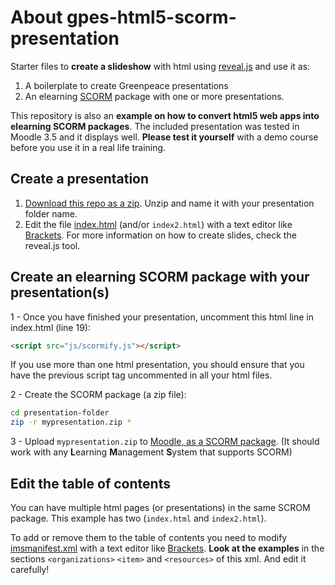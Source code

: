 # About gpes-html5-scorm-presentation

Starter files to **create a slideshow** with html using [reveal.js](https://revealjs.com/) and use it as:

1. A boilerplate to create Greenpeace presentations 
2. An elearning [SCORM](https://en.wikipedia.org/wiki/Sharable_Content_Object_Reference_Model) package with one or more presentations.

This repository is also an **example on how to convert html5 web apps into elearning SCORM packages**. The included presentation was tested in Moodle 3.5 and it displays well. **Please test it yourself** with a demo course before you use it in a real life training.

## Create a presentation

1. [Download this repo as a zip](https://github.com/greenpeace/gpes-html5-scorm-presentation/archive/master.zip). Unzip and name it with your presentation folder name.
2. Edit the file [index.html](index.html) (and/or `index2.html`) with a text editor like [Brackets](http://brackets.io/). For more information on how to create slides, check the reveal.js tool.

## Create an elearning SCORM package with your presentation(s)

1 - Once you have finished your presentation, uncomment this html line in index.html (line 19):

```html
<script src="js/scormify.js"></script>
```

If you use more than one html presentation, you should ensure that you have the previous script tag uncommented in all your html files.

2 - Create the SCORM package (a zip file):

```bash
cd presentation-folder
zip -r mypresentation.zip *
```

3 - Upload `mypresentation.zip` to [Moodle, as a SCORM package](https://docs.moodle.org/36/en/SCORM_settings). (It should work with any **L**earning **M**anagement **S**ystem that supports SCORM)

## Edit the table of contents

You can have multiple html pages (or presentations) in the same SCROM package. This example has two (`index.html` and `index2.html`).

To add or remove them to the table of contents you need to modify [imsmanifest.xml](imsmanifest.xml) with a text editor like [Brackets](http://brackets.io/). **Look at the examples** in the sections `<organizations>` `<item>` and `<resources>` of this xml. And edit it carefully!
